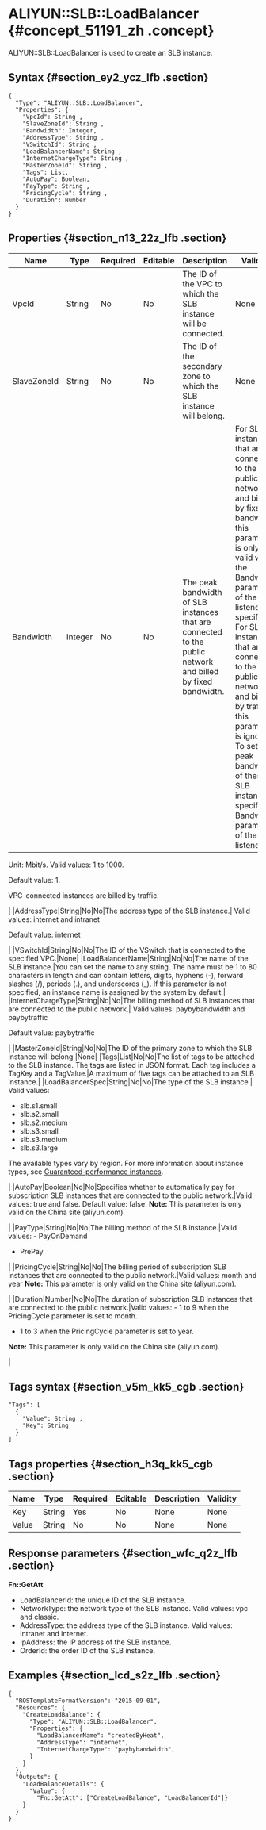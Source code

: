 # ALIYUN::SLB::LoadBalancer {#concept_51191_zh .concept}

ALIYUN::SLB::LoadBalancer is used to create an SLB instance.

## Syntax {#section_ey2_ycz_lfb .section}

```language-json
{
  "Type": "ALIYUN::SLB::LoadBalancer",
  "Properties": {
    "VpcId": String ,
    "SlaveZoneId": String ,
    "Bandwidth": Integer,
    "AddressType": String ,
    "VSwitchId": String ,
    "LoadBalancerName": String ,
    "InternetChargeType": String ,
    "MasterZoneId": String ,
    "Tags": List,
    "AutoPay": Boolean,
    "PayType": String ,
    "PricingCycle": String ,
    "Duration": Number
  }
}
```

## Properties {#section_n13_22z_lfb .section}

|Name|Type|Required|Editable|Description|Validity|
|----|----|--------|--------|-----------|--------|
|VpcId|String|No|No|The ID of the VPC to which the SLB instance will be connected.|None|
|SlaveZoneId|String|No|No|The ID of the secondary zone to which the SLB instance will belong.|None|
|Bandwidth|Integer|No|No|The peak bandwidth of SLB instances that are connected to the public network and billed by fixed bandwidth.| For SLB instances that are connected to the public network and billed by fixed bandwidth, this parameter is only valid when the Bandwidth parameter of the SLB listener is specified. For SLB instances that are connected to the public network and billed by traffic, this parameter is ignored. To set the peak bandwidth of these SLB instances, specify the Bandwidth parameter of the SLB listener.

 Unit: Mbit/s. Valid values: 1 to 1000.

 Default value: 1.

 VPC-connected instances are billed by traffic.

 |
|AddressType|String|No|No|The address type of the SLB instance.| Valid values: internet and intranet

 Default value: internet

 |
|VSwitchId|String|No|No|The ID of the VSwitch that is connected to the specified VPC.|None|
|LoadBalancerName|String|No|No|The name of the SLB instance.|You can set the name to any string. The name must be 1 to 80 characters in length and can contain letters, digits, hyphens \(-\), forward slashes \(/\), periods \(.\), and underscores \(\_\). If this parameter is not specified, an instance name is assigned by the system by default.|
|InternetChargeType|String|No|No|The billing method of SLB instances that are connected to the public network.| Valid values: paybybandwidth and paybytraffic

 Default value: paybytraffic

 |
|MasterZoneId|String|No|No|The ID of the primary zone to which the SLB instance will belong.|None|
|Tags|List|No|No|The list of tags to be attached to the SLB instance. The tags are listed in JSON format. Each tag includes a TagKey and a TagValue.|A maximum of five tags can be attached to an SLB instance.|
|LoadBalancerSpec|String|No|No|The type of the SLB instance.| Valid values:

 -   slb.s1.small
-   slb.s2.small
-   slb.s2.medium
-   slb.s3.small
-   slb.s3.medium
-   slb.s3.large

 The available types vary by region. For more information about instance types, see [Guaranteed-performance instances](https://partners-intl.aliyun.com/help/doc-detail/85939.htm).

 |
|AutoPay|Boolean|No|No|Specifies whether to automatically pay for subscription SLB instances that are connected to the public network.|Valid values: true and false. Default value: false. **Note:** This parameter is only valid on the China site \(aliyun.com\).

 |
|PayType|String|No|No|The billing method of the SLB instance.|Valid values: -   PayOnDemand
-   PrePay

 |
|PricingCycle|String|No|No|The billing period of subscription SLB instances that are connected to the public network.|Valid values: month and year **Note:** This parameter is only valid on the China site \(aliyun.com\).

 |
|Duration|Number|No|No|The duration of subscription SLB instances that are connected to the public network.|Valid values: -   1 to 9 when the PricingCycle parameter is set to month.
-   1 to 3 when the PricingCycle parameter is set to year.

 **Note:** This parameter is only valid on the China site \(aliyun.com\).

 |

## Tags syntax {#section_v5m_kk5_cgb .section}

```language-json
"Tags": [
  {
    "Value": String ,
    "Key": String 
  }
]
```

## Tags properties {#section_h3q_kk5_cgb .section}

|Name|Type|Required|Editable|Description|Validity|
|----|----|--------|--------|-----------|--------|
|Key|String|Yes|No|None|None|
|Value|String|No|No|None|None|

## Response parameters {#section_wfc_q2z_lfb .section}

**Fn::GetAtt**

-   LoadBalancerId: the unique ID of the SLB instance.
-   NetworkType: the network type of the SLB instance. Valid values: vpc and classic.
-   AddressType: the address type of the SLB instance. Valid values: intranet and internet.
-   IpAddress: the IP address of the SLB instance.
-   OrderId: the order ID of the SLB instance.

## Examples {#section_lcd_s2z_lfb .section}

```language-json
{
  "ROSTemplateFormatVersion": "2015-09-01",
  "Resources": {
    "CreateLoadBalance": {
      "Type": "ALIYUN::SLB::LoadBalancer",
      "Properties": {
        "LoadBalancerName": "createdByHeat",
        "AddressType": "internet",
        "InternetChargeType": "paybybandwidth",
      }
    }
  },
  "Outputs": {
    "LoadBalanceDetails": {
      "Value": {
        "Fn::GetAtt": ["CreateLoadBalance", "LoadBalancerId"]}
    }
  }
}
```

